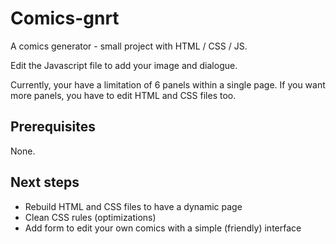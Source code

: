 # Comics-gnrt
A comics generator - small project with HTML / CSS / JS.

Edit the Javascript file to add your image and dialogue.

Currently, your have a limitation of 6 panels within a single page.
If you want more panels, you have to edit HTML and CSS files too.


## Prerequisites
None.


## Next steps
- Rebuild HTML and CSS files to have a dynamic page
- Clean CSS rules (optimizations)
- Add form to edit your own comics with a simple (friendly) interface

